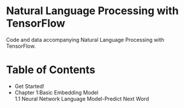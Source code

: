# Natural Language Processing with TensorFlow
Code and data accompanying Natural Language Processing with TensorFlow.  
# Table of Contents
* Get Started!
* Chapter 1:Basic Embedding Model   
1.1 Neural Network Language Model-Predict Next Word

